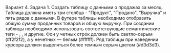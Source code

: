 Вариант 4. Задача 1. Создать таблицу с данными о продажах за месяц. Таблица должна иметь три столбца - "Продукт", "Продано", "Выручка" и пять рядов с данными. В футере таблицы необходимо отобразить общую сумму проданных товаров и общую выручку. При создании таблицы необходимо использовать соответствующие семантические теги - <thead>, <tbody>, <tfoot> и другие. Фон у четных строк должен быть светло-серым (#f2f2f2), а у нечетных — белым (#ffffff). Ряд таблицы при наведении курсора должен выделяться более темным серым цветом (#d3d3d3).